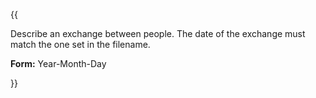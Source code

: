 {{

Describe an exchange between people.
The date of the exchange must match the one set in the filename.

**Form:** Year-Month-Day

}}
